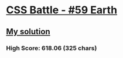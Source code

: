 # [CSS Battle - #59 Earth](https://cssbattle.dev/play/59)

## [My solution](https://arpadgbondor.github.io/CSSBattle-59/)

### High Score: 618.06 (325 chars)
